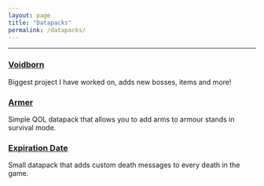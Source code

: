 ```yaml
---
layout: page
title: "Datapacks"
permalink: /datapacks/
---
```

<hr />

### [Voidborn](./voidborn/overview.md) #
Biggest project I have worked on, adds new bosses, items and more!
### [Armer](./armer/overview.md) #
Simple QOL datapack that allows you to add arms to armour stands in survival mode.
### [Expiration Date](./expdate/overview.md) #
Small datapack that adds custom death messages to every death in the game.
